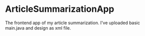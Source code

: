 # ArticleSummarizationApp
The frontend app of my article summarization. I've uploaded basic main.java and design as xml file.
